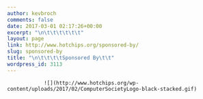 ```yaml
---
author: kevbroch
comments: false
date: 2017-03-01 02:17:26+00:00
excerpt: "\n\t\t\t\t\t\t"
layout: page
link: http://www.hotchips.org/sponsored-by/
slug: sponsored-by
title: "\n\t\t\t\tSponsored By\t\t"
wordpress_id: 3113
---
```



				![](http://www.hotchips.org/wp-content/uploads/2017/02/ComputerSocietyLogo-black-stacked.gif)		

